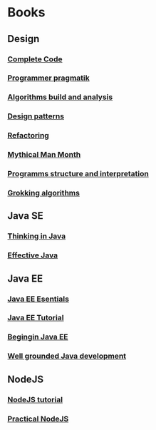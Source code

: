 # Books

## Design
### [Complete Code](design/COMPLETE-CODE.md)
### [Programmer pragmatik](design/PROGRAMMER-PRAGMATIK.md)
### [Algorithms build and analysis](design/ALG-BUILD-ANALYSIS.md)
### [Design patterns](design/DESIGN-PATTERNS.md)
### [Refactoring](design/DESIGN-PATTERNS.md)
### [Mythical Man Month](design/MAN-MONTH.md)
### [Programms structure and interpretation](design/STRUCTURE-INTERPRETATION.md)
### [Grokking algorithms](design/GROKKING-ALGORITHMS.md)
## Java SE
### [Thinking in Java](java-se/THINKING-JAVA.md)
### [Effective Java](java-se/EFFECTIVE-JAVA.md)
## Java EE
### [Java EE Esentials](java-ee/JAVA-EE-ESENTIALS.md)
### [Java EE Tutorial](java-ee/JAVA-EE-TUTOR.md)
### [Begingin Java EE](java-ee/BEGINING-JAVA-EE.md)
### [Well grounded Java development](java-ee/WELL-GROUNDED-JAVA-DEV.md)
## NodeJS
### [NodeJS tutorial](nodejs/NODEJS-TUTOR.md)
### [Practical NodeJS](nodejs/PRACTICAL-NODEJS.md)
